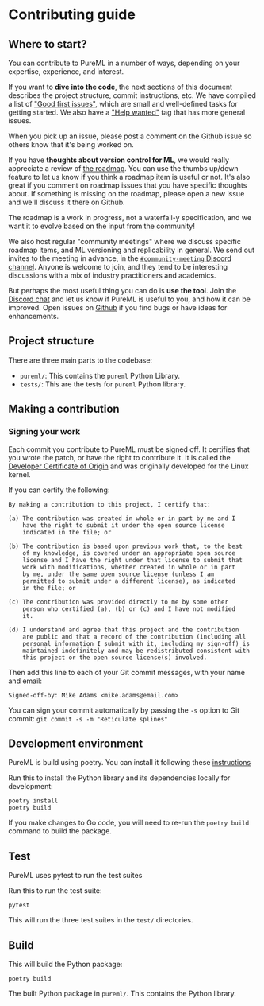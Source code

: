 # Contributing guide

## Where to start?

You can contribute to PureML in a number of ways, depending on your expertise, experience, and interest.

If you want to **dive into the code**, the next sections of this document describes the project structure, commit instructions, etc. We have compiled a list of ["Good first issues"](https://github.com/PureML-Inc/PureML/issues), which are small and well-defined tasks for getting started. We also have a ["Help wanted"](https://github.com/PureML-Inc/PureML/issues) tag that has more general issues.

When you pick up an issue, please post a comment on the Github issue so others know that it's being worked on.

If you have **thoughts about version control for ML**, we would really appreciate a review of [the roadmap](https://github.com/orgs/PureML-Inc/projects/5). You can use the thumbs up/down feature to let us know if you think a roadmap item is useful or not. It's also great if you comment on roadmap issues that you have specific thoughts about. If something is missing on the roadmap, please open a new issue and we'll discuss it there on Github.

The roadmap is a work in progress, not a waterfall-y specification, and we want it to evolve based on the input from the community!

We also host regular "community meetings" where we discuss specific roadmap items, and ML versioning and replicability in general. We send out invites to the meeting in advance, in the [`#community-meeting` Discord channel](https://discord.gg/DQ65HnKY). Anyone is welcome to join, and they tend to be interesting discussions with a mix of industry practitioners and academics.

But perhaps the most useful thing you can do is **use the tool**. Join the [Discord chat](https://discord.gg/DBvedzGu) and let us know if PureML is useful to you, and how it can be improved. Open issues on [Github](https://github.com/PureML-Inc/PureML) if you find bugs or have ideas for enhancements.

## Project structure

There are three main parts to the codebase:

- `pureml/`: This contains the `pureml` Python Library. 
- `tests/`: This are the tests for `pureml` Python library. 



## Making a contribution

### Signing your work

Each commit you contribute to PureML must be signed off. It certifies that you wrote the patch, or have the right to contribute it. It is called the [Developer Certificate of Origin](https://developercertificate.org/) and was originally developed for the Linux kernel.

If you can certify the following:

```
By making a contribution to this project, I certify that:

(a) The contribution was created in whole or in part by me and I
    have the right to submit it under the open source license
    indicated in the file; or

(b) The contribution is based upon previous work that, to the best
    of my knowledge, is covered under an appropriate open source
    license and I have the right under that license to submit that
    work with modifications, whether created in whole or in part
    by me, under the same open source license (unless I am
    permitted to submit under a different license), as indicated
    in the file; or

(c) The contribution was provided directly to me by some other
    person who certified (a), (b) or (c) and I have not modified
    it.

(d) I understand and agree that this project and the contribution
    are public and that a record of the contribution (including all
    personal information I submit with it, including my sign-off) is
    maintained indefinitely and may be redistributed consistent with
    this project or the open source license(s) involved.
```

Then add this line to each of your Git commit messages, with your name and email:

```
Signed-off-by: Mike Adams <mike.adams@email.com>
```

You can sign your commit automatically by passing the `-s` option to Git commit: `git commit -s -m "Reticulate splines"`

## Development environment

PureML is build using poetry. You can install it following these [instructions](https://python-poetry.org/docs/#installation)

Run this to install the Python library and its dependencies locally for development:

    poetry install
    poetry build    


If you make changes to Go code, you will need to re-run the `poetry build` command to build the package.

## Test
PureML uses pytest to run the test suites

Run this to run the test suite:

    pytest

This will run the three test suites in the `test/` directories. 


## Build

This will build the Python package:

    poetry build

The built Python package in `pureml/`. This contains the Python library.



